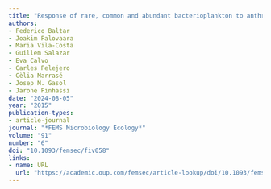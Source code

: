 ```yaml
---
title: "Response of rare, common and abundant bacterioplankton to anthropogenic perturbations in a Mediterranean coastal site"
authors:
- Federico Baltar
- Joakim Palovaara
- Maria Vila-Costa
- Guillem Salazar
- Eva Calvo
- Carles Pelejero
- Cèlia Marrasé
- Josep M. Gasol
- Jarone Pinhassi
date: "2024-08-05"
year: "2015"
publication-types:
- article-journal
journal: "*FEMS Microbiology Ecology*"
volume: "91"
number: "6"
doi: "10.1093/femsec/fiv058"
links:
- name: URL
  url: "https://academic.oup.com/femsec/article-lookup/doi/10.1093/femsec/fiv058"
---
```

